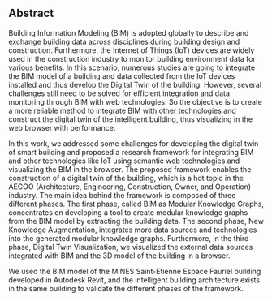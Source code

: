## Abstract 

Building Information Modeling (BIM) is adopted globally to describe and exchange building data
across disciplines during building design and construction. Furthermore, the Internet of Things (IoT) devices are widely used in the construction industry to monitor building environment data for various benefits. In this scenario, numerous studies are going to integrate the BIM model of a building and data collected from the IoT devices installed and thus develop the Digital Twin of the building. However, several challenges still need to be solved for efficient integration and data monitoring through BIM with web technologies. So the objective is to create a more reliable method to integrate BIM with other technologies and construct the digital twin of the intelligent building, thus visualizing in the web browser with performance.

In this work, we addressed some challenges for developing the digital twin of smart building and
proposed a research framework for integrating BIM and other technologies like IoT using semantic web technologies and visualizing the BIM in the browser. The proposed framework enables the construction of a digital twin of the building, which is a hot topic in the AECOO (Architecture, Engineering, Construction, Owner, and Operation) industry. The main idea behind the framework is composed of three different phases. The first phase, called BIM as Modular Knowledge Graphs, concentrates on developing a tool to create modular knowledge graphs from the BIM model by extracting the building data. The second phase, New Knowledge Augmentation, integrates more data sources and technologies into the generated modular knowledge graphs. Furthermore, in the third phase, Digital Twin Visualization, we visualized the external data sources integrated with BIM and the 3D model of the building in a browser.

We used the BIM model of the MINES Saint-Etienne Espace Fauriel building developed in Autodesk
Revit, and the intelligent building architecture exists in the same building to validate the different phases of the framework.